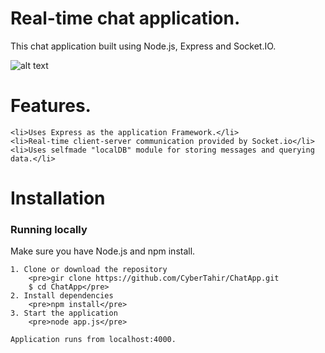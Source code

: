 # Real-time chat application.

This chat application built using Node.js, Express and Socket.IO.

![alt text](https://dl.dropboxusercontent.com/scl/fi/d5n9riww27ca6ch2lpo1j/ChatApp.png?rlkey=appbbxp1moq9t6t7dqusl36kt&dl=0)


# Features.
    <li>Uses Express as the application Framework.</li>
    <li>Real-time client-server communication provided by Socket.io</li>
    <li>Uses selfmade "localDB" module for storing messages and querying data.</li>


# Installation

### Running locally

Make sure you have Node.js and npm install.

    1. Clone or download the repository
        <pre>gir clone https://github.com/CyberTahir/ChatApp.git
        $ cd ChatApp</pre>
    2. Install dependencies
        <pre>npm install</pre>
    3. Start the application
        <pre>node app.js</pre>
    
    Application runs from localhost:4000.